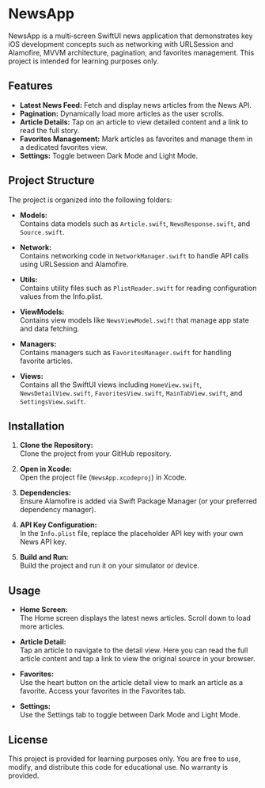 # NewsApp

NewsApp is a multi‑screen SwiftUI news application that demonstrates key iOS development concepts such as networking with URLSession and Alamofire, MVVM architecture, pagination, and favorites management. This project is intended for learning purposes only.

## Features

- **Latest News Feed:** Fetch and display news articles from the News API.
- **Pagination:** Dynamically load more articles as the user scrolls.
- **Article Details:** Tap on an article to view detailed content and a link to read the full story.
- **Favorites Management:** Mark articles as favorites and manage them in a dedicated favorites view.
- **Settings:** Toggle between Dark Mode and Light Mode.

## Project Structure

The project is organized into the following folders:

- **Models:**  
  Contains data models such as `Article.swift`, `NewsResponse.swift`, and `Source.swift`.
  
- **Network:**  
  Contains networking code in `NetworkManager.swift` to handle API calls using URLSession and Alamofire.
  
- **Utils:**  
  Contains utility files such as `PlistReader.swift` for reading configuration values from the Info.plist.
  
- **ViewModels:**  
  Contains view models like `NewsViewModel.swift` that manage app state and data fetching.
  
- **Managers:**  
  Contains managers such as `FavoritesManager.swift` for handling favorite articles.
  
- **Views:**  
  Contains all the SwiftUI views including `HomeView.swift`, `NewsDetailView.swift`, `FavoritesView.swift`, `MainTabView.swift`, and `SettingsView.swift`.

## Installation

1. **Clone the Repository:**  
   Clone the project from your GitHub repository.

2. **Open in Xcode:**  
   Open the project file (`NewsApp.xcodeproj`) in Xcode.

3. **Dependencies:**  
   Ensure Alamofire is added via Swift Package Manager (or your preferred dependency manager).

4. **API Key Configuration:**  
   In the `Info.plist` file, replace the placeholder API key with your own News API key.

5. **Build and Run:**  
   Build the project and run it on your simulator or device.

## Usage

- **Home Screen:**  
  The Home screen displays the latest news articles. Scroll down to load more articles.
  
- **Article Detail:**  
  Tap an article to navigate to the detail view. Here you can read the full article content and tap a link to view the original source in your browser.
  
- **Favorites:**  
  Use the heart button on the article detail view to mark an article as a favorite. Access your favorites in the Favorites tab.
  
- **Settings:**  
  Use the Settings tab to toggle between Dark Mode and Light Mode.

## License

This project is provided for learning purposes only. You are free to use, modify, and distribute this code for educational use. No warranty is provided.

